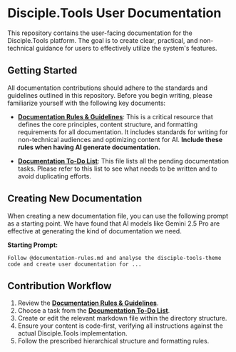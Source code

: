 # Disciple.Tools User Documentation

This repository contains the user-facing documentation for the Disciple.Tools platform. The goal is to create clear, practical, and non-technical guidance for users to effectively utilize the system's features.

## Getting Started

All documentation contributions should adhere to the standards and guidelines outlined in this repository. Before you begin writing, please familiarize yourself with the following key documents:

- **[Documentation Rules & Guidelines](./documentation-rules.md)**: This is a critical resource that defines the core principles, content structure, and formatting requirements for all documentation. It includes standards for writing for non-technical audiences and optimizing content for AI. **Include these rules when having AI generate documentation.**

- **[Documentation To-Do List](./todo.md)**: This file lists all the pending documentation tasks. Please refer to this list to see what needs to be written and to avoid duplicating efforts.

## Creating New Documentation

When creating a new documentation file, you can use the following prompt as a starting point. We have found that AI models like Gemini 2.5 Pro are effective at generating the kind of documentation we need.

**Starting Prompt:**
```
Follow @documentation-rules.md and analyse the disciple-tools-theme code and create user documentation for ...
``` 

## Contribution Workflow

1.  Review the **[Documentation Rules & Guidelines](./documentation-rules.md)**.
2.  Choose a task from the **[Documentation To-Do List](./todo.md)**.
3.  Create or edit the relevant markdown file within the directory structure.
4.  Ensure your content is code-first, verifying all instructions against the actual Disciple.Tools implementation.
5.  Follow the prescribed hierarchical structure and formatting rules.